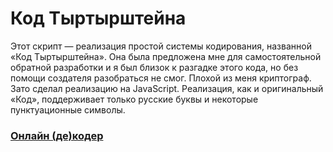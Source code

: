 # Код Тыртырштейна #
Этот скрипт — реализация простой системы кодирования, названной «Код Тыртырштейна». Она была предложена мне для самостоятельной обратной разработки и я был близок к разгадке этого кода, но без помощи создателя разобраться не смог. Плохой из меня криптограф. Зато сделал реализацию на JavaScript. Реализация, как и оригинальный «Код», поддерживает только русские буквы и некоторые пунктуационные символы. 

### [Онлайн (де)кодер](https://lab.nay.su/ttsc0de "Онлайн (де)кодер")
